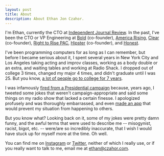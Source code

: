 ```yaml
---
layout: post
title: About
description: About Ethan Jon Czahor.
---
```


I'm Ethan, currently the CTO at [Independent Journal Review](https://ijr.com).
In the past, I've been the CTO or VP Engineering at
[Bold](http://bold.global) (co-founder),
[America Rising](https://www.americarisingpac.org),
[Clear](https://www.heyclear.com) (co-founder),
[Right to Rise PAC](https://en.wikipedia.org/wiki/Right_to_Rise),
[Hipster](http://techcrunch.com/2012/03/15/aol-snaps-up-hyper-local-photosharing-app-hipster/) (co-founder),
and [Honest](http://www.honest.com).

I've been programming computers for as long as I can remember, but before I became serious about it,
I spent several years in New York City and Los Angeles taking acting and improv classes, working as a
body double or an extra, and waiting tables and working at Radio Shack. I dropped out of college 3 times, changed my major 4 times,
and didn't graduate until I was 25. But you know, [a lot of people go to college for 7 years](https://www.youtube.com/watch?v=UOsQ2epsI2M&t=5s).

I was infamously
[fired from a Presidential campaign](https://www.bloomberg.com/politics/articles/2015-02-10/ethan-czahor-jeb-bush-s-new-cto-is-guilty-of-being-a-young-conservative)
because, years ago, I tweeted some jokes that weren't campaign-appropriate and said some things on my radio show that lacked a certain finesse.
I apologized profusely and was thoroughly embarrassed, and even
[made an app](https://techcrunch.com/2015/04/20/sorry-about-that-f-bomb/)
that would prevent my situation from happening to others.

But you know what? Looking back on it, some of my jokes were pretty damn funny, and the awful terms that were used to describe me
-- misogynist, racist, bigot, etc. -- were/are so incredibly inaccurate, that I wish I would have stuck up for myself more at the time. Oh well.

You can find me on [Instagram](http://instagram.com/e10jc) or [Twitter](http://twitter.com/e10jc),
neither of which I really use, or if you really want to talk to me, email me at [ethan@czahor.com](mailto:ethan@czahor.com).
